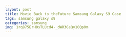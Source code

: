 ```yaml
---
layout: post
title: Movie Back to theFuture Samsung Galaxy S9 Case
tags: samsung galaxy s9
categories: samsung
img: 1rq875ErHOsTLUcd4-_dWR3CeQy1OQp0m
---
```

